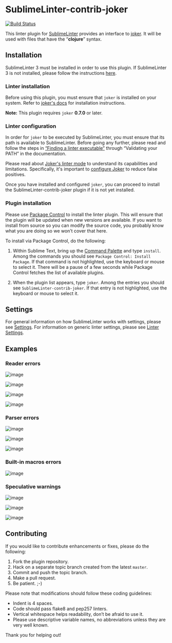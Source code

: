 SublimeLinter-contrib-joker
================================

[![Build Status](https://travis-ci.org/SublimeLinter/SublimeLinter-contrib-joker.svg?branch=master)](https://travis-ci.org/SublimeLinter/SublimeLinter-contrib-joker)

This linter plugin for [SublimeLinter][docs] provides an interface to [joker](https://github.com/candid82/joker). It will be used with files that have the “__clojure__” syntax.

## Installation
SublimeLinter 3 must be installed in order to use this plugin. If SublimeLinter 3 is not installed, please follow the instructions [here][installation].

### Linter installation
Before using this plugin, you must ensure that `joker` is installed on your system. Refer to [joker's docs](https://github.com/candid82/joker#getting-started) for installation instructions.


**Note:** This plugin requires `joker` __0.7.0__ or later.

### Linter configuration
In order for `joker` to be executed by SublimeLinter, you must ensure that its path is available to SublimeLinter. Before going any further, please read and follow the steps in [“Finding a linter executable”](http://sublimelinter.readthedocs.org/en/latest/troubleshooting.html#finding-a-linter-executable) through “Validating your PATH” in the documentation.

Please read about [Joker's linter mode](https://github.com/candid82/joker#linter-mode) to understand its capabilities and limitations. Specifically, it's important to [configure Joker](https://github.com/candid82/joker#reducing-false-positives) to reduce false positives.

Once you have installed and configured `joker`, you can proceed to install the SublimeLinter-contrib-joker plugin if it is not yet installed.

### Plugin installation
Please use [Package Control][pc] to install the linter plugin. This will ensure that the plugin will be updated when new versions are available. If you want to install from source so you can modify the source code, you probably know what you are doing so we won’t cover that here.

To install via Package Control, do the following:

1. Within Sublime Text, bring up the [Command Palette][cmd] and type `install`. Among the commands you should see `Package Control: Install Package`. If that command is not highlighted, use the keyboard or mouse to select it. There will be a pause of a few seconds while Package Control fetches the list of available plugins.

1. When the plugin list appears, type `joker`. Among the entries you should see `SublimeLinter-contrib-joker`. If that entry is not highlighted, use the keyboard or mouse to select it.

## Settings
For general information on how SublimeLinter works with settings, please see [Settings][settings]. For information on generic linter settings, please see [Linter Settings][linter-settings].

## Examples

### Reader errors

![image](https://cloud.githubusercontent.com/assets/882970/22320933/6da69702-e345-11e6-876b-3182df8bd85e.png)

![image](https://cloud.githubusercontent.com/assets/882970/22320909/27a242d8-e345-11e6-9722-b0e6867f195b.png)

![image](https://cloud.githubusercontent.com/assets/882970/22320877/f69fbbca-e344-11e6-84e4-0fa5968397ec.png)

![image](https://cloud.githubusercontent.com/assets/882970/22320929/562e60be-e345-11e6-8231-c42f661f94db.png)

### Parser errors

![image](https://cloud.githubusercontent.com/assets/882970/22320956/a6491292-e345-11e6-9787-7550a56907fd.png)

![image](https://cloud.githubusercontent.com/assets/882970/22320767/0f9f3fa2-e344-11e6-8c49-f5f4c32a5b96.png)

![image](https://cloud.githubusercontent.com/assets/882970/22320815/71017418-e344-11e6-98ff-dff980497ca2.png)

### Built-in macros errors

![image](https://cloud.githubusercontent.com/assets/882970/22320945/851cc8c0-e345-11e6-81f6-3b32c389de1c.png)

### Speculative warnings

![image](https://cloud.githubusercontent.com/assets/882970/22320971/cebea638-e345-11e6-9dac-a32e5afd4293.png)

![image](https://cloud.githubusercontent.com/assets/882970/22320868/d6318ada-e344-11e6-9be4-388723b69b7c.png)

![image](https://cloud.githubusercontent.com/assets/882970/22320695/6e1b7d4e-e343-11e6-84b5-4f0121ba2da1.png)



## Contributing
If you would like to contribute enhancements or fixes, please do the following:

1. Fork the plugin repository.
1. Hack on a separate topic branch created from the latest `master`.
1. Commit and push the topic branch.
1. Make a pull request.
1. Be patient.  ;-)

Please note that modifications should follow these coding guidelines:

- Indent is 4 spaces.
- Code should pass flake8 and pep257 linters.
- Vertical whitespace helps readability, don’t be afraid to use it.
- Please use descriptive variable names, no abbreviations unless they are very well known.

Thank you for helping out!

[docs]: http://sublimelinter.readthedocs.org
[installation]: http://sublimelinter.readthedocs.org/en/latest/installation.html
[locating-executables]: http://sublimelinter.readthedocs.org/en/latest/usage.html#how-linter-executables-are-located
[pc]: https://sublime.wbond.net/installation
[cmd]: http://docs.sublimetext.info/en/sublime-text-3/extensibility/command_palette.html
[settings]: http://sublimelinter.readthedocs.org/en/latest/settings.html
[linter-settings]: http://sublimelinter.readthedocs.org/en/latest/linter_settings.html
[inline-settings]: http://sublimelinter.readthedocs.org/en/latest/settings.html#inline-settings
